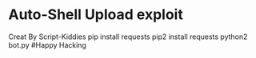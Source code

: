 # Auto-Shell Upload exploit 
Creat By Script-Kiddies
pip install requests
pip2 install requests
python2 bot.py
#Happy Hacking
